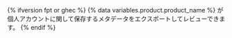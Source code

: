 {% ifversion fpt or ghec %}
{% data variables.product.product_name %} が個人アカウントに関して保存するメタデータをエクスポートしてレビューできます。
{% endif %}
